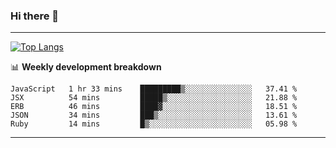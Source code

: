 ### Hi there 👋

-------
[![Top Langs](https://github-readme-stats.vercel.app/api/top-langs/?username=ashish-r)](https://github.com/anuraghazra/github-readme-stats)

📊 **Weekly development breakdown**
<!--START_SECTION:waka-->
```text
JavaScript   1 hr 33 mins    █████████▒░░░░░░░░░░░░░░░   37.41 % 
JSX          54 mins         █████▒░░░░░░░░░░░░░░░░░░░   21.88 % 
ERB          46 mins         ████▓░░░░░░░░░░░░░░░░░░░░   18.51 % 
JSON         34 mins         ███▒░░░░░░░░░░░░░░░░░░░░░   13.61 % 
Ruby         14 mins         █▒░░░░░░░░░░░░░░░░░░░░░░░   05.98 % 
```
<!--END_SECTION:waka-->
-------

<!--
**ashish-r/ashish-r** is a ✨ _special_ ✨ repository because its `README.md` (this file) appears on your GitHub profile.

Here are some ideas to get you started:

- 🔭 I’m currently working on ...
- 🌱 I’m currently learning ...
- 👯 I’m looking to collaborate on ...
- 🤔 I’m looking for help with ...
- 💬 Ask me about ...
- 📫 How to reach me: ...
- 😄 Pronouns: ...
- ⚡ Fun fact: ...
-->
